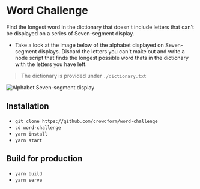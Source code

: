 # Word Challenge

Find the longest word in the dictionary that doesn't include letters that can't be displayed on a series of Seven-segment display.

-   Take a look at the image below of the alphabet displayed on Seven-segment displays. Discard the letters you can't make out and write a node script that finds the longest possible word thats in the dictionary with the letters you have left.

> The dictionary is provided under `./dictionary.txt`

![Alphabet Seven-segment display](http://luishernandezengineeringportfoli.weebly.com/uploads/1/4/0/7/14073458/7902067.jpg?532)

## Installation

-   `git clone https://github.com/crowdform/word-challenge`
-   `cd word-challenge`
-   `yarn install`
-   `yarn start`

## Build for production
-   `yarn build`
-   `yarn serve`
